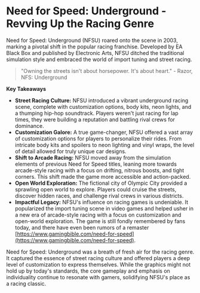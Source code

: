 # Need for Speed: Underground - Revving Up the Racing Genre

Need for Speed: Underground (NFSU) roared onto the scene in 2003, marking a pivotal shift in the popular racing franchise. Developed by EA Black Box and published by Electronic Arts, NFSU ditched the traditional simulation style and embraced the world of import tuning and street racing.

> "Owning the streets isn't about horsepower. It's about heart." - Razor, NFS: Underground

**Key Takeaways**

-   **Street Racing Culture:** NFSU introduced a vibrant underground racing scene, complete with customization options, body kits, neon lights, and a thumping hip-hop soundtrack. Players weren't just racing for lap times, they were building a reputation and battling rival crews for dominance.
-   **Customization Galore:** A true game-changer, NFSU offered a vast array of customization options for players to personalize their rides. From intricate body kits and spoilers to neon lighting and vinyl wraps, the level of detail allowed for truly unique car designs.
-   **Shift to Arcade Racing:** NFSU moved away from the simulation elements of previous Need for Speed titles, leaning more towards arcade-style racing with a focus on drifting, nitrous boosts, and tight corners. This shift made the game more accessible and action-packed.
-   **Open World Exploration:** The fictional city of Olympic City provided a sprawling open world to explore. Players could cruise the streets, discover hidden races, and challenge rival crews in various districts.
-   **Impactful Legacy:** NFSU's influence on racing games is undeniable. It popularized the import tuning scene in video games and helped usher in a new era of arcade-style racing with a focus on customization and open-world exploration. The game is still fondly remembered by fans today, and there have even been rumors of a remaster [https://www.gamingbible.com/need-for-speed](https://www.gamingbible.com/need-for-speed).

Need for Speed: Underground was a breath of fresh air for the racing genre. It captured the essence of street racing culture and offered players a deep level of customization to express themselves. While the graphics might not hold up by today's standards, the core gameplay and emphasis on individuality continue to resonate with gamers, solidifying NFSU's place as a racing classic.
